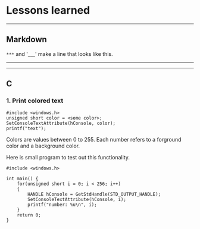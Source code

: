 # Lessons learned
***
## Markdown 
`***` and '___' make a line that looks like this.
***
***
## C
### 1. Print colored text

    #include <windows.h>
    unsigned short color = <some color>;
    SetConsoleTextAttribute(hConsole, color);
    printf("text");

Colors are values between 0 to 255. Each number refers to a forground color and a background color. 

Here is small program to test out this functionality.

    #include <windows.h>

    int main() {
        for(unsigned short i = 0; i < 256; i++)
        {
            HANDLE hConsole = GetStdHandle(STD_OUTPUT_HANDLE);
            SetConsoleTextAttribute(hConsole, i);
            printf("number: %u\n", i);
        }
        return 0;
    }
